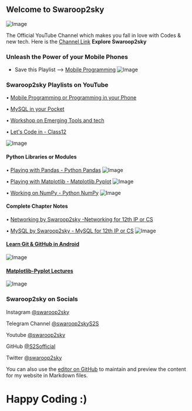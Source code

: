 ## Welcome to Swaroop2sky 
![Image](https://camo.githubusercontent.com/d8154c78b3a347615e997033b1c4a56ccabe6e611c814f5b152d8caee8065254/68747470733a2f2f7974332e67677068742e636f6d2f7974632f41415576776e6972466f6c683045646473466c6c764b65775a637267784d445530556976424773456c4471483d733930302d632d6b2d63307830306666666666662d6e6f2d726a)

The Official YouTube Channel which makes you fall in love with Codes & new tech.
Here is the [Channel Link](https://youtube.com/channel/UCwtEt0HV9AR4LLCFWNRLDvg) **Explore Swaroop2sky**

### Unleash the Power of your Mobile Phones
   - Save this Playlist --> [Mobile Programming](https://youtube.com/playlist?list=PL0USrqsImzsh3BE5zdVsUMUbQ44I5dr05)
   ![Image](https://github.com/S2Sofficial/swaroop2sky/blob/main/IMG_20210618_130117.jpg)

### Swaroop2sky Playlists on YouTube

• [Mobile Programming or Programming in your Phone](https://youtube.com/playlist?list=PL0USrqsImzsh3BE5zdVsUMUbQ44I5dr05)

• [MySQL in your Pocket](https://youtube.com/playlist?list=PL0USrqsImzsiIt38FJyipm5l84pzTdtCr)

• [Workshop on Emerging Tools and tech](https://youtube.com/playlist?list=PL0USrqsImzsg5LFZEaKrIzQ6Hm7x1D9ei)

• [Let's Code in - Class12](https://youtube.com/playlist?list=PL0USrqsImzsgNZptZijbjq4Nm_6HnVsdf)

 ![Image](https://github.com/S2Sofficial/swaroop2sky/blob/main/Adobe_Post_20210114_1135430.7807461954061066.png)

#### Python Libraries or Modules
 • [Playing with Pandas - Python Pandas](https://youtube.com/playlist?list=PL0USrqsImzsjrN142v473yPax7sqqbJGY)
 ![Image](https://pandas.pydata.org/static/img/pandas_secondary.svg)

 • [Playing with Matplotlib - Matplotlib.Pyplot](https://youtube.com/playlist?list=PL0USrqsImzsjGsOLV1bFjXqerbjzcLQVv)
 ![Image](https://matplotlib.org/stable/_images/sphx_glr_logos2_003.png)

 • [Working on NumPy - Python NumPy](https://youtube.com/playlist?list=PL0USrqsImzsjs6Ck38xCxZ4fNSZkRzW4F)
 ![Image](https://upload.wikimedia.org/wikipedia/commons/3/31/NumPy_logo_2020.svg)

#### Complete Chapter Notes 
 • [Networking by Swaroop2sky -Networking for 12th IP or CS](https://youtube.com/playlist?list=PL0USrqsImzsj3GGEcgbNkJhZlPSbHkrDH)

 • [MySQL by Swaroop2sky - MySQL for 12th IP or CS](https://youtube.com/playlist?list=PL0USrqsImzsgfA-s2tuK-Y8pQjjchBSkG)
 ![Image](https://github.com/S2Sofficial/swaroop2sky/blob/main/IMG_20210618_123859.jpg)

#### [Learn Git & GitHub in Android](https://youtu.be/UAWCh4wBeec)
 ![Image](https://github.com/S2Sofficial/swaroop2sky/blob/main/Adobe_Post_20210522_0015010.6130287419020171.png)

#### [Matplotlib-Pyplot Lectures](https://youtu.be/vrExFOrBWo8)
 ![Image](https://github.com/S2Sofficial/swaroop2sky/blob/main/IMG_20210425_083142.jpg)

### Swaroop2sky on Socials
Instagram [@swaroop2sky](https://www.instagram.com/swaroop2sky/)

Telegram Channel [@swaroop2skyS2S](https://t.me/swaroop2skyS2S)

Youtube [@swaroop2sky](https://www.youtube.com/channel/UCwtEt0HV9AR4LLCFWNRLDvg)

GitHub [@S2Sofficial](https://github.com/S2Sofficial)

Twitter [@swaroop2sky](https://mobile.twitter.com/swaroop2sky)

You can also use the [editor on GitHub](https://github.com/S2Sofficial/s2s.github.io/edit/main/README.md) to maintain and preview the content for my website in Markdown files.

# Happy Coding :)
